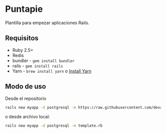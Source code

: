 # Puntapie

Plantilla para empezar aplicaciones Rails.

## Requisitos

* Ruby 2.5+
* Redis
* bundler - `gem install bundler`
* rails - `gem install rails`
* Yarn - `brew install yarn` o [Install Yarn](https://yarnpkg.com/en/docs/install)

## Modo de uso

Desde el repositorio

```bash
rails new myapp -d postgresql -m https://raw.githubusercontent.com/devaspros/puntapie/master/template.rb
```

o desde archivo local:

```bash
rails new myapp -d postgresql -m template.rb
```
